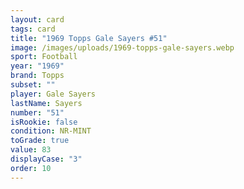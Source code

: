 ```yaml
---
layout: card
tags: card
title: "1969 Topps Gale Sayers #51"
image: /images/uploads/1969-topps-gale-sayers.webp
sport: Football
year: "1969"
brand: Topps
subset: ""
player: Gale Sayers
lastName: Sayers
number: "51"
isRookie: false
condition: NR-MINT
toGrade: true
value: 83
displayCase: "3"
order: 10
---
```

